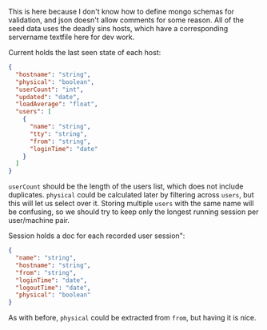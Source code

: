This is here because I don't know how to define mongo schemas for validation,
and json doesn't allow comments for some reason.
All of the seed data uses the deadly sins hosts, which have a corresponding
servername textfile here for dev work.

Current holds the last seen state of each host:
```json
{
  "hostname": "string",
  "physical": "boolean",
  "userCount": "int",
  "updated": "date",
  "loadAverage": "float",
  "users": [
    {
      "name": "string",
      "tty": "string",
      "from": "string",
      "loginTime": "date"
    }
  ]
}
```
`userCount` should be the length of the users list, which does not include duplicates.
`physical` could be calculated later by filtering across `users`, but this
will let us select over it.
Storing multiple `users` with the same name will be confusing, so we should
try to keep only the longest running session per user/machine pair.


Session holds a doc for each recorded user session":
```json
{
  "name": "string",
  "hostname": "string",
  "from": "string",
  "loginTime": "date",
  "logoutTime": "date",
  "physical": "boolean"
}
```
As with before, `physical` could be extracted from `from`, but having it is nice.
